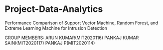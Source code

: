 # Project-Data-Analytics
Performance Comparison of Support Vector Machine, Random Forest, and Extreme Learning Machine for Intrusion Detection

GROUP MEMBERS: ARUN KUMAR(MIT2020116)
	       PANKAJ KUMAR SAINI(MIT2020117)
	       PANKAJ P(MIT2020114)
